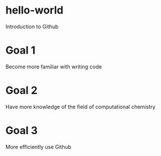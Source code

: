 # hello-world
Introduction to Github
# Goal 1
Become more familiar with writing code
# Goal 2
Have more knowledge of the field of computational chemistry
# Goal 3
More efficiently use Github